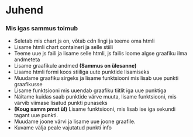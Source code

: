 # Juhend

### Mis igas sammus toimub

- Seletab mis chart.js on, võtab cdn lingi ja teeme oma htmli
- Lisame htmli chart containeri ja selle stiili
- Teeme uue js faili ja lisame selle htmli, js failis loome algse graafiku ilma andmeteta
- Lisame graafikule andmed **(Sammus on ülesanne)**
- Lisame htmli formi koos stiiliga uute punktide lisamiseks
- Muudame graafiku sirgeks ja lisame funktsiooni mis lisab uue punkti graafikusse
- Lisame funktsiooni mis uuendab graafiku tiitlit iga uue punktiga
- Näitame kuidas saab punktide värve muuta, lisame funktsiooni, mis värvib viimase lisatud punkti punaseks
- **(Koug samm pmst ül)** Lisame funktsiooni, mis lisab ise iga sekundi tagant uue punkti.
- Muudame joone värvi ja lisame uue joone graafile.
- Kuvame välja peale vajutatud punkti info
